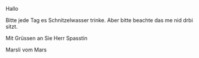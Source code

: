 <p>Hallo</p>
<p>Bitte jede Tag es Schnitzelwasser trinke. Aber bitte beachte das me nid drbi sitzt.</p>
<p>Mit Grüssen an Sie Herr Spasstin</p>
<p>Marsli vom Mars</p>
